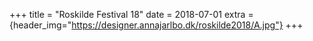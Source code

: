 +++
title = "Roskilde Festival 18"
date = 2018-07-01
extra = {header_img="https://designer.annajarlbo.dk/roskilde2018/A.jpg"}
+++

<div data-nanogallery2='{
  "thumbnailWidth":   300,
  "thumbnailHeight":  300
  }'>
  <a href="https://designer.annajarlbo.dk/roskilde2018/A.jpg"></a>
  <a href="https://designer.annajarlbo.dk/roskilde2018/C-759x1265.jpg"></a>
  <a href="https://designer.annajarlbo.dk/roskilde2018/D-759x1265.jpg"></a>
  <a href="https://designer.annajarlbo.dk/roskilde2018/I-759x397.jpg"></a>
  <a href="https://designer.annajarlbo.dk/roskilde2018/J-759x1265.jpg"></a>
  <a href="https://designer.annajarlbo.dk/roskilde2018/K-759x1265.jpg"></a>
  <a href="https://designer.annajarlbo.dk/roskilde2018/O-759x1139.jpg"></a>
  <a href="https://designer.annajarlbo.dk/roskilde2018/P-759x1139.jpg"></a>
</div>

